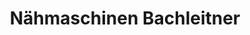 ---
title: "Nähmaschinen Bachleitner"
url: /waidhofen-an-der-ybbs/naehmaschinen-bachleitner/
shop: Nähzubehör
---